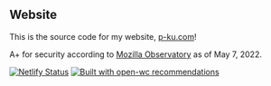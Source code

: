 ## Website

This is the source code for my website, [p-ku.com](https://p-ku.com)!

A+ for security according to [Mozilla Observatory](https://observatory.mozilla.org/analyze/p-ku.com) as of May 7, 2022.

[![Netlify Status](https://api.netlify.com/api/v1/badges/f66d5f3d-f5d5-46bb-ba69-3fef45a49f1f/deploy-status)](https://app.netlify.com/sites/jovial-tesla-087234/deploys) [![Built with open-wc recommendations](https://img.shields.io/badge/built%20with-open--wc-blue.svg)](https://github.com/open-wc)
